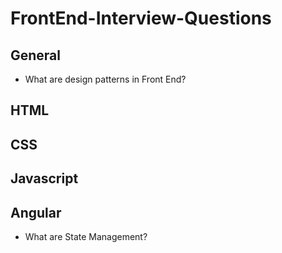 # FrontEnd-Interview-Questions

## General

- What are design patterns in Front End?

## HTML

## CSS

## Javascript

## Angular

- What are State Management?
